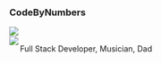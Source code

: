 ### CodeByNumbers

<img align="left" src="https://github-readme-stats.vercel.app/api?username=codebynumbers&show_icons=true&hide_title=true&theme=synthwave" />

<br>

<img align="left" src="https://github-readme-stats.vercel.app/api/top-langs/?username=codebynumbers&layout=compact&theme=synthwave" />

Full Stack Developer, Musician, Dad

